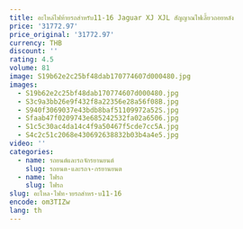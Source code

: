```yaml
---
title: อะไหล่ไฟท้ายรถสำหรับ11-16 Jaguar XJ XJL สัญญาณไฟเลี้ยวถอยหลัง
price: '31772.97'
price_original: '31772.97'
currency: THB
discount: ''
rating: 4.5
volume: 81
image: S19b62e2c25bf48dab170774607d000480.jpg
images:
  - S19b62e2c25bf48dab170774607d000480.jpg
  - S3c9a3bb26e9f432f8a22356e28a56f08B.jpg
  - S940f3069037e43bdb8baf51109972a52S.jpg
  - Sfaab47f0209743e685242532fa02a6506.jpg
  - S1c5c30ac4da14c4f9a50467f5cde7cc5A.jpg
  - S4c2c51c2068e430692638832b03b4a4e5.jpg
video: ''
categories:
  - name: รถยนต์และรถจักรยานยนต์
    slug: รถยนต-และรถจ-กรยานยนต
  - name: ไฟรถ
    slug: ไฟรถ
slug: อะไหล-ไฟท-ายรถสำหร-บ11-16
encode: om3TIZw
lang: th
---
```

  